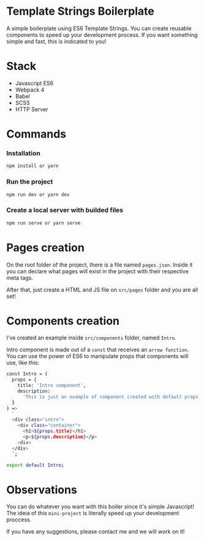 # Template Strings Boilerplate

A simple boilerplate using ES6 Template Strings. You can create reusable components to speed up your development process. If you want something simple and fast, this is indicated to you!

# Stack

- Javascript ES6
- Webpack 4
- Babel
- SCSS
- HTTP Server

# Commands

### Installation

```sh
npm install or yarn
```

### Run the project

```sh
npm run dev or yarn dev
```

### Create a local server with builded files

```sh
npm run serve or yarn serve
```

# Pages creation

On the root folder of the project, there is a file named `pages.json`. Inside it you can declare what pages will exist in the project with their respective meta tags.

After that, just create a HTML and JS file on `src/pages` folder and you are all set!

# Components creation

I've created an example inside `src/components` folder, named `Intro`.

Intro component is made out of a `const` that receives an `arrow function`. You can use the power of ES6 to manipulate props that components will use, like this:

```sh
const Intro = (
  props = {
    title: 'Intro component',
    description:
      'This is just an example of component created with default props'
  }
) =>
  `
  <div class="intro">
    <div class="container">
      <h1>${props.title}</h1>
      <p>${props.description}</p>
    <div>
  </div>
  `;

export default Intro;
```

# Observations

You can do whatever you want with this boiler since it's simple Javascript! The ideia of this `mini-project` is literally speed up your development proccess.

If you have any suggestions, please contact me and we will work on it!
